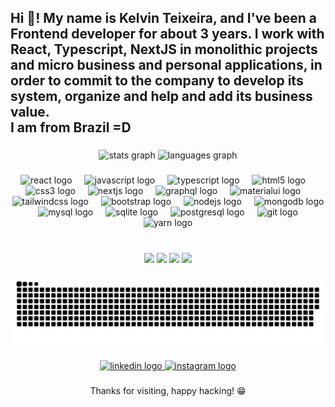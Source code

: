 <h2 align="left">Hi 👋! My name is Kelvin Teixeira, and I've been a Frontend developer for about 3 years. I work with React, Typescript, NextJS in monolithic projects and micro business and personal applications, in order to commit to the company to develop its system, organize and help and add its business value.<br>I am from Brazil  =D</h2>

###

<div align="center">
  <img src="https://github-readme-stats.vercel.app/api?username=kelvinteixeira&hide_title=false&hide_rank=false&show_icons=true&include_all_commits=true&count_private=true&disable_animations=false&theme=dracula&locale=en&hide_border=false" height="150" alt="stats graph"  />
  <img src="https://github-readme-stats.vercel.app/api/top-langs?username=kelvinteixeira&locale=en&hide_title=false&layout=compact&card_width=320&langs_count=5&theme=dracula&hide_border=false" height="150" alt="languages graph"  />
</div>

###

<div align="center">
  <img src="https://cdn.jsdelivr.net/gh/devicons/devicon/icons/react/react-original.svg" height="30" alt="react logo"  />
  <img width="12" />
  <img src="https://cdn.jsdelivr.net/gh/devicons/devicon/icons/javascript/javascript-original.svg" height="30" alt="javascript logo"  />
  <img width="12" />
  <img src="https://cdn.jsdelivr.net/gh/devicons/devicon/icons/typescript/typescript-original.svg" height="30" alt="typescript logo"  />
  <img width="12" />
  <img src="https://cdn.jsdelivr.net/gh/devicons/devicon/icons/html5/html5-original.svg" height="30" alt="html5 logo"  />
  <img width="12" />
  <img src="https://cdn.jsdelivr.net/gh/devicons/devicon/icons/css3/css3-original.svg" height="30" alt="css3 logo"  />
  <img width="12" />
  <img src="https://cdn.jsdelivr.net/gh/devicons/devicon/icons/nextjs/nextjs-original.svg" height="30" alt="nextjs logo"  />
  <img width="12" />
  <img src="https://cdn.jsdelivr.net/gh/devicons/devicon/icons/graphql/graphql-plain.svg" height="30" alt="graphql logo"  />
  <img width="12" />
  <img src="https://cdn.jsdelivr.net/gh/devicons/devicon/icons/materialui/materialui-original.svg" height="30" alt="materialui logo"  />
  <img width="12" />
  <img src="https://cdn.jsdelivr.net/gh/devicons/devicon/icons/tailwindcss/tailwindcss-original-wordmark.svg" height="30" alt="tailwindcss logo"  />
  <img width="12" />
  <img src="https://cdn.jsdelivr.net/gh/devicons/devicon/icons/bootstrap/bootstrap-original.svg" height="30" alt="bootstrap logo"  />
  <img width="12" />
  <img src="https://cdn.jsdelivr.net/gh/devicons/devicon/icons/nodejs/nodejs-original.svg" height="30" alt="nodejs logo"  />
  <img width="12" />
  <img src="https://cdn.jsdelivr.net/gh/devicons/devicon/icons/mongodb/mongodb-original.svg" height="30" alt="mongodb logo"  />
  <img width="12" />
  <img src="https://cdn.jsdelivr.net/gh/devicons/devicon/icons/mysql/mysql-original.svg" height="30" alt="mysql logo"  />
  <img width="12" />
  <img src="https://cdn.jsdelivr.net/gh/devicons/devicon/icons/sqlite/sqlite-original.svg" height="30" alt="sqlite logo"  />
  <img width="12" />
  <img src="https://cdn.jsdelivr.net/gh/devicons/devicon/icons/postgresql/postgresql-original.svg" height="30" alt="postgresql logo"  />
  <img width="12" />
  <img src="https://cdn.jsdelivr.net/gh/devicons/devicon/icons/git/git-original.svg" height="30" alt="git logo"  />
  <img width="12" />
  <img src="https://cdn.jsdelivr.net/gh/devicons/devicon/icons/yarn/yarn-original.svg" height="30" alt="yarn logo"  />
</div>

###

<br clear="both">
<div align="center">
  
<img height="150" margin="2" src="https://media4.giphy.com/media/dUHdTk3tvry9NETa67/giphy.gif?cid=ecf05e47rsz7ifb79d0rftymogwljfazp1gt4mvpwj7gq76n&ep=v1_gifs_search&rid=giphy.gif&ct=g"  />

<img height="150" src="https://media4.giphy.com/media/dUHdTk3tvry9NETa67/giphy.gif?cid=ecf05e47rsz7ifb79d0rftymogwljfazp1gt4mvpwj7gq76n&ep=v1_gifs_search&rid=giphy.gif&ct=g"  />

<img  height="150" src="https://media4.giphy.com/media/dUHdTk3tvry9NETa67/giphy.gif?cid=ecf05e47rsz7ifb79d0rftymogwljfazp1gt4mvpwj7gq76n&ep=v1_gifs_search&rid=giphy.gif&ct=g"  />
<img  height="150" src="https://media4.giphy.com/media/dUHdTk3tvry9NETa67/giphy.gif?cid=ecf05e47rsz7ifb79d0rftymogwljfazp1gt4mvpwj7gq76n&ep=v1_gifs_search&rid=giphy.gif&ct=g"  />

</div>

<br clear="both">

<img src="https://raw.githubusercontent.com/kelvinteixeira/kelvinteixeira/output/snake.svg" alt="Snake animation" />

###

<div align="center">
  <a href="https://www.linkedin.com/in/kelvin-teixeira-8707b41a8/" target="_blank">
    <img src="https://raw.githubusercontent.com/maurodesouza/profile-readme-generator/master/src/assets/icons/social/linkedin/default.svg" width="52" height="40" alt="linkedin logo"  />
  </a>
  <a href="https://www.instagram.com/kelvinteixeira_/" target="_blank">
    <img src="https://raw.githubusercontent.com/maurodesouza/profile-readme-generator/master/src/assets/icons/social/instagram/default.svg" width="52" height="40" alt="instagram logo"  />
  </a>
</div>

###
  <div align="center">
Thanks for visiting, happy hacking! 😁
</div>
  
